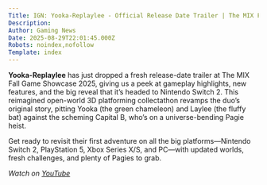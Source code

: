 ```yaml
---
Title: IGN: Yooka-Replaylee - Official Release Date Trailer | The MIX Fall Game Showcase 2025
Description: 
Author: Gaming News
Date: 2025-08-29T22:01:45.000Z
Robots: noindex,nofollow
Template: index
---
```

<p><strong>Yooka-Replaylee</strong> has just dropped a fresh release-date trailer at The MIX Fall Game Showcase 2025, giving us a peek at gameplay highlights, new features, and the big reveal that it’s headed to Nintendo Switch 2. This reimagined open-world 3D platforming collectathon revamps the duo’s original story, pitting Yooka (the green chameleon) and Laylee (the fluffy bat) against the scheming Capital B, who’s on a universe-bending Pagie heist.</p>

<p>Get ready to revisit their first adventure on all the big platforms—Nintendo Switch 2, PlayStation 5, Xbox Series X/S, and PC—with updated worlds, fresh challenges, and plenty of Pagies to grab.</p>

<p><em>Watch on <a href="https://www.youtube.com/watch?v=rUZ5iskTcqU" rel="noopener noreferrer">YouTube</a></em></p>

